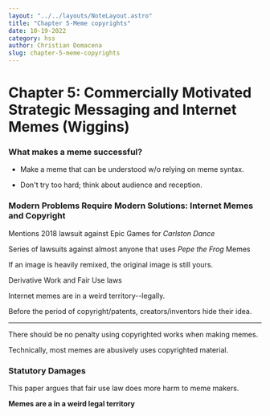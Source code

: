 ```yaml
---
layout: "../../layouts/NoteLayout.astro"
title: "Chapter 5-Meme copyrights"
date: 10-19-2022
category: hss
author: Christian Domacena
slug: chapter-5-meme-copyrights
---
```


# Chapter 5: Commercially Motivated Strategic Messaging and Internet Memes (Wiggins)

### What makes a meme successful?

- Make a meme that can be understood w/o relying on meme syntax.

- Don't try too hard; think about audience and reception.

### Modern Problems Require Modern Solutions: Internet Memes and Copyright

Mentions 2018 lawsuit against Epic Games for _Carlston Dance_

Series of lawsuits against almost anyone that uses _Pepe the Frog_ Memes

If an image is heavily remixed, the original image is still yours.

Derivative Work and Fair Use laws

Internet memes are in a weird territory--legally.

Before the period of copyright/patents, creators/inventors hide their idea.

---

There should be no penalty using copyrighted works when making memes.

Technically, most memes are abusively uses copyrighted material.

### Statutory Damages

This paper argues that fair use law does more harm to meme makers.

**Memes are a in a weird legal territory**
